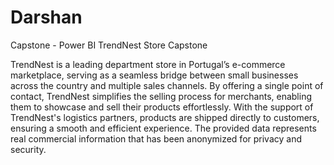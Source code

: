 # Darshan
Capstone - Power BI
TrendNest Store Capstone

TrendNest is a leading department store in Portugal’s e-commerce marketplace, serving as a seamless bridge between small businesses across the country and multiple sales channels. By offering a single point of contact, TrendNest simplifies the selling process for merchants, enabling them to showcase and sell their products effortlessly. With the support of TrendNest's logistics partners, products are shipped directly to customers, ensuring a smooth and efficient experience. The provided data represents real commercial information that has been anonymized for privacy and security.


